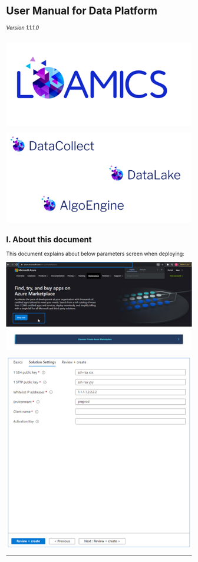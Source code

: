 # User Manual for Data Platform

###### Version 1.1.1.0

![main_screen](user_manual/imgs/offers_logo.png "")

![pda_offer_logo](user_manual/imgs/loamics_logo_apps.png "")

## I. About this document

This document explains about below parameters screen when deploying:

![main_screen](user_manual/imgs/Select_offer_from_Azure1.png "")

![main_screen](user_manual/imgs/main_screen.png "")


---
